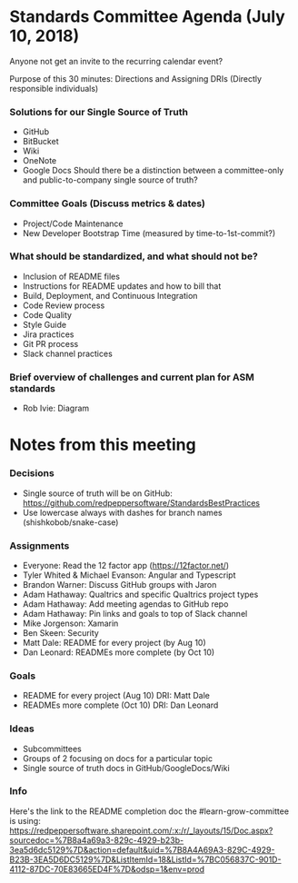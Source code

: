 # Standards Committee Agenda (July 10, 2018)

Anyone not get an invite to the recurring calendar event?

Purpose of this 30 minutes: Directions and Assigning DRIs (Directly responsible individuals)

### Solutions for our Single Source of Truth

* GitHub
* BitBucket
* Wiki
* OneNote
* Google Docs
Should there be a distinction between a committee-only and public-to-company single source of truth?

### Committee Goals (Discuss metrics & dates)

* Project/Code Maintenance
* New Developer Bootstrap Time (measured by time-to-1st-commit?)

### What should be standardized, and what should not be?

* Inclusion of README files
* Instructions for README updates and how to bill that
* Build, Deployment, and Continuous Integration
* Code Review process
* Code Quality
* Style Guide
* Jira practices
* Git PR process
* Slack channel practices

### Brief overview of challenges and current plan for ASM standards

* Rob Ivie: Diagram





# Notes from this meeting

### Decisions

* Single source of truth will be on GitHub: https://github.com/redpeppersoftware/StandardsBestPractices
* Use lowercase always with dashes for branch names (shishkobob/snake-case)

### Assignments

* Everyone: Read the 12 factor app (https://12factor.net/)
* Tyler Whited & Michael Evanson: Angular and Typescript
* Brandon Warner: Discuss GitHub groups with Jaron
* Adam Hathaway: Qualtrics and specific Qualtrics project types
* Adam Hathaway: Add meeting agendas to GitHub repo
* Adam Hathaway: Pin links and goals to top of Slack channel
* Mike Jorgenson: Xamarin
* Ben Skeen: Security
* Matt Dale: README for every project (by Aug 10)
* Dan Leonard: READMEs more complete (by Oct 10)

### Goals

* README for every project (Aug 10) DRI: Matt Dale
* READMEs more complete (Oct 10) DRI: Dan Leonard

### Ideas

* Subcommittees
* Groups of 2 focusing on docs for a particular topic
* Single source of truth docs in GitHub/GoogleDocs/Wiki

### Info
Here's the link to the README completion doc the #learn-grow-committee is using: https://redpeppersoftware.sharepoint.com/:x:/r/_layouts/15/Doc.aspx?sourcedoc=%7B8a4a69a3-829c-4929-b23b-3ea5d6dc5129%7D&action=default&uid=%7B8A4A69A3-829C-4929-B23B-3EA5D6DC5129%7D&ListItemId=18&ListId=%7BC056837C-901D-4112-87DC-70E83665ED4F%7D&odsp=1&env=prod

